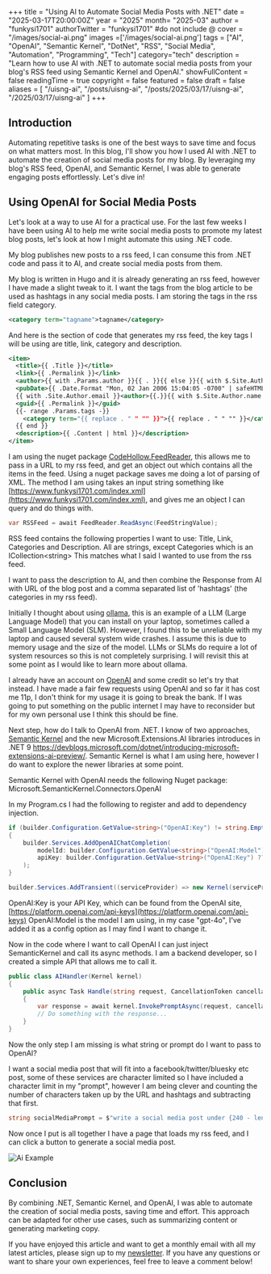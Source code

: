 +++
title = "Using AI to Automate Social Media Posts with .NET"
date = "2025-03-17T20:00:00Z"
year = "2025"
month= "2025-03"
author = "funkysi1701"
authorTwitter = "funkysi1701" #do not include @
cover = "/images/social-ai.png"
images =['/images/social-ai.png']
tags = ["AI", "OpenAI", "Semantic Kernel", "DotNet", "RSS", "Social Media", "Automation", "Programming", "Tech"]
category="tech"
description = "Learn how to use AI with .NET to automate social media posts from your blog's RSS feed using Semantic Kernel and OpenAI."
showFullContent = false
readingTime = true
copyright = false
featured = false
draft = false
aliases = [
    "/uisng-ai",
    "/posts/uisng-ai",
    "/posts/2025/03/17/uisng-ai",
    "/2025/03/17/uisng-ai" 
]
+++
## Introduction

Automating repetitive tasks is one of the best ways to save time and focus on what matters most. In this blog, I'll show you how I used AI with .NET to automate the creation of social media posts for my blog. By leveraging my blog's RSS feed, OpenAI, and Semantic Kernel, I was able to generate engaging posts effortlessly. Let's dive in!

## Using OpenAI for Social Media Posts

Let's look at a way to use AI for a practical use. For the last few weeks I have been using AI to help me write social media posts to promote my latest blog posts, let's look at how I might automate this using .NET code.

My blog publishes new posts to a rss feed, I can consume this from .NET code and pass it to AI, and create social media posts from them.

My blog is written in Hugo and it is already generating an rss feed, however I have made a slight tweak to it. I want the tags from the blog article to be used as hashtags in any social media posts. I am storing the tags in the rss field category.

```xml
<category term="tagname">tagname</category>
```

And here is the section of code that generates my rss feed, the key tags I will be using are title, link, category and description.

```xml
<item>
  <title>{{ .Title }}</title>
  <link>{{ .Permalink }}</link>
  <author>{{ with .Params.author }}{{ . }}{{ else }}{{ with $.Site.Author.name }}{{.}}{{end}}{{end}}</author>
  <pubDate>{{ .Date.Format "Mon, 02 Jan 2006 15:04:05 -0700" | safeHTML }}</pubDate>
  {{ with .Site.Author.email }}<author>{{.}}{{ with $.Site.Author.name }} ({{.}}){{end}}</author>{{end}}
  <guid>{{ .Permalink }}</guid>
  {{- range .Params.tags -}}
    <category term="{{ replace . " " "" }}">{{ replace . " " "" }}</category>
  {{ end }}
  <description>{{ .Content | html }}</description>
</item>
```

I am using the nuget package [CodeHollow.FeedReader](https://github.com/arminreiter/FeedReader/), this allows me to pass in a URL to my rss feed, and get an object out which contains all the items in the feed. Using a nuget package saves me doing a lot of parsing of XML. The method I am using takes an input string something like [https://www.funkysi1701.com/index.xml](https://www.funkysi1701.com/index.xml), and gives me an object I can query and do things with.

```csharp
var RSSFeed = await FeedReader.ReadAsync(FeedStringValue);
```

RSS feed contains the following properties I want to use: Title, Link, Categories and Description. All are strings, except Categories which is an ICollection&lt;string&gt; This matches what I said I wanted to use from the rss feed.

I want to pass the description to AI, and then combine the Response from AI with URL of the blog post and a comma separated list of 'hashtags' (the categories in my rss feed).

Initially I thought about using [ollama](https://ollama.com/), this is an example of a LLM (Large Language Model) that you can install on your laptop, sometimes called a Small Language Model (SLM). However, I found this to be unreliable with my laptop and caused several system wide crashes. I assume this is due to memory usage and the size of the model. LLMs or SLMs do require a lot of system resources so this is not completely surprising. I will revisit this at some point as I would like to learn more about ollama.

I already have an account on [OpenAI](https://platform.openai.com/) and some credit so let's try that instead. I have made a fair few requests using OpenAI and so far it has cost me 11p, I don't think for my usage it is going to break the bank. If I was going to put something on the public internet I may have to reconsider but for my own personal use I think this should be fine.

Next step, how do I talk to OpenAI from .NET. I know of two approaches, [Semantic Kernel](https://github.com/microsoft/semantic-kernel) and the new Microsoft.Extensions.AI libraries introduces in .NET 9 https://devblogs.microsoft.com/dotnet/introducing-microsoft-extensions-ai-preview/. Semantic Kernel is what I am using here, however I do want to explore the newer libraries at some point.

Semantic Kernel with OpenAI needs the following Nuget package: Microsoft.SemanticKernel.Connectors.OpenAI

In my Program.cs I had the following to register and add to dependency injection.

```csharp
if (builder.Configuration.GetValue<string>("OpenAI:Key") != string.Empty)
{
    builder.Services.AddOpenAIChatCompletion(
        modelId: builder.Configuration.GetValue<string>("OpenAI:Model") ?? string.Empty,
        apiKey: builder.Configuration.GetValue<string>("OpenAI:Key") ?? string.Empty
    );
}

builder.Services.AddTransient((serviceProvider) => new Kernel(serviceProvider));
```

OpenAI:Key is your API Key, which can be found from the OpenAI site, [https://platform.openai.com/api-keys](https://platform.openai.com/api-keys)
OpenAI:Model is the model I am using, in my case "gpt-4o", I've added it as a config option as I may find I want to change it.

Now in the code where I want to call OpenAI I can just inject SemanticKernel and call its async methods. I am a backend developer, so I created a simple API that allows me to call it.

```csharp
public class AIHandler(Kernel kernel) 
{
    public async Task Handle(string request, CancellationToken cancellationToken)
    {
        var response = await kernel.InvokePromptAsync(request, cancellationToken);
        // Do something with the response...
    }
}
```

Now the only step I am missing is what string or prompt do I want to pass to OpenAI?

I want a social media post that will fit into a facebook/twitter/bluesky etc post, some of these services are character limited so I have included a character limit in my "prompt", however I am being clever and counting the number of characters taken up by the URL and hashtags and subtracting that first.

```csharp
string socialMediaPrompt = $"write a social media post under {240 - length} characters, excluding hash tags about {feedItem.Description}"
```

Now once I put is all together I have a page that loads my rss feed, and I can click a button to generate a social media post.

![Ai Example](images/ai-example.png)

## Conclusion

By combining .NET, Semantic Kernel, and OpenAI, I was able to automate the creation of social media posts, saving time and effort. This approach can be adapted for other use cases, such as summarizing content or generating marketing copy. 

If you have enjoyed this article and want to get a monthly email with all my latest articles, please sign up to my [newsletter](http://eepurl.com/i7pQno). If you have any questions or want to share your own experiences, feel free to leave a comment below!
